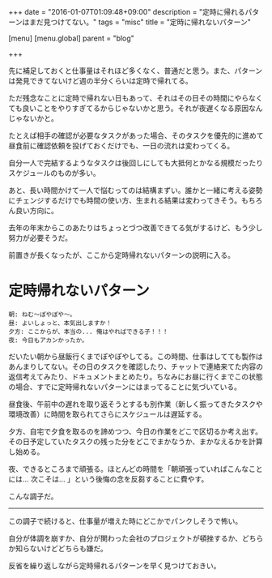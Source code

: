 +++
date = "2016-01-07T01:09:48+09:00"
description = "定時に帰れるパターンはまだ見つけてない。"
tags = "misc"
title = "定時に帰れないパターン"

[menu]
  [menu.global]
    parent = "blog"

+++

先に補足しておくと仕事量はそれほど多くなく、普通だと思う。また、パターンは発見できてないけど週の半分くらいは定時で帰れてる。

ただ残念なことに定時で帰れない日もあって、それはその日その時間にやらなくても良いことをやりすぎてるからじゃないかと思う。それが夜遅くなる原因なんじゃないかと。

たとえば相手の確認が必要なタスクがあった場合、そのタスクを優先的に進めて昼食前に確認依頼を投げておくだけでも、一日の流れは変わってくる。

自分一人で完結するようなタスクは後回しにしても大抵何とかなる規模だったりスケジュールのものが多い。

あと、長い時間かけて一人で悩むってのは結構まずい。誰かと一緒に考える姿勢にチェンジするだけでも時間の使い方、生まれる結果は変わってきそう。もちろん良い方向に。

去年の年末からこのあたりはちょっとづつ改善できてる気がするけど、もう少し努力が必要そうだ。

前置きが長くなったが、ここから定時帰れないパターンの説明に入る。

# 定時帰れないパターン

```
朝: ねむ〜ぽやぽや〜。
昼: よいしょっと、本気出しますか！
夕方: ここからが、本当の... 俺はやればできる子！！！
夜: 今日もアカンかったか。
```

だいたい朝から昼飯行くまでぽやぽやしてる。この時間、仕事はしてても製作はあんまりしてない。その日のタスクを確認したり、チャットで連絡来てた内容の返信考えてみたり、ドキュメントまとめたり。ちなみにお昼に行くまでこの状態の場合、すでに定時帰れないパターンにはまってることに気づいている。

昼食後、午前中の遅れを取り返そうとするも別作業（新しく振ってきたタスクや環境改善）に時間を取られてさらにスケジュールは遅延する。

夕方、自宅で夕食を取るのを諦めつつ、今日の作業をどこで区切るか考え出す。その日予定していたタスクの残った分をどこでまかなうか、まかなえるかを計算し始める。

夜、できるところまで頑張る。ほとんどの時間を「朝頑張っていればこんなことには... 次こそは... 」という後悔の念を反芻することに費やす。

こんな調子だ。

---

この調子で続けると、仕事量が増えた時にどこかでパンクしそうで怖い。

自分が体調を崩すか、自分が関わった会社のプロジェクトが頓挫するか、どちらか知らないけどどちらも嫌だ。

反省を繰り返しながら定時帰れるパターンを早く見つけておきい。
